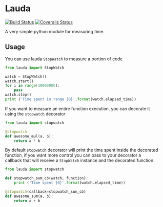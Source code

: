 # Lauda
[![Build Status][travis-image]][travis-url] [![Coveralls Status][coveralls-image]][coveralls-url]

A very simple python module for measuring time.

## Usage
You can use lauda `StopWatch` to measure a portion of code

```python
from lauda import StopWatch

watch = StopWatch()
watch.start()
for i in range(10000000):
    pass
watch.stop()
print ('Time spent in range {0}'.format(watch.elapsed_time))
```
If you want to measure an entire function execution, you can decorate it using the `stopwatch` decorator

```python
from lauda import stopwatch

@stopwatch
def awesome_mul(a, b):
    return a * b
```

By default `stopwatch` decorator will print the time spent inside the decorated function, if you want more control you can pass to your decorator a callback that will receive a `StopWatch` instance and the decorated function.

```python
from lauda import stopwatch

def stopwatch_sum_cb(watch, function):
    print ('Time spent {0}'.format(watch.elapsed_time))

@stopwatch(callback=stopwatch_sum_cb)
def awesome_sum(a, b):
    return a + b
```

[travis-url]: https://travis-ci.org/astagi/lauda
[travis-image]: http://img.shields.io/travis/astagi/lauda.svg?branch=master

[coveralls-url]: https://coveralls.io/r/astagi/lauda
[coveralls-image]: http://img.shields.io/coveralls/astagi/lauda/master.svg
